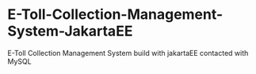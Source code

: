 # E-Toll-Collection-Management-System-JakartaEE
E-Toll Collection Management System build with jakartaEE contacted with MySQL
